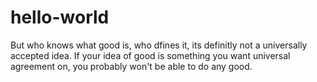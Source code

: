 # hello-world
But who knows what good is, who dfines it, its definitly not a universally accepted idea. 
If your idea of good is something you want universal agreement on, you probably won't be able to do any good. 
